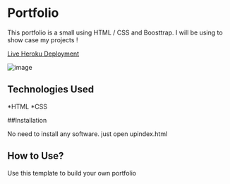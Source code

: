 # Portfolio

This portfolio is a small using HTML / CSS and Boosttrap. I will be using to show case my projects !

[Live Heroku Deployment](https://noori-portfolio.herokuapp.com/)

![image](C:\Users\Home1\Pictures\screenshot12.jpg)
## Technologies Used

*HTML
*CSS

##Installation

No need to install any software. just open upindex.html

## How to Use?

Use this template to build your own portfolio
